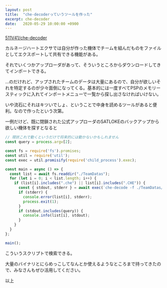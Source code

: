 ```yaml
---
layout: post
title:  "che-decoderっていうツールを作った"
excerpt: che-decoder
date:   2020-05-29 10:00:00 +0900
---
```


[511V41/che-decoder](https://github.com/511V41/che-decoder)

カルネージハートエクサでは自分が作った機体でチームを組んだものをファイルとしてエクスポートして共有できる機能がある。

それでいくつかアップローダがあって、そういうところからダウンロードしてきてインポートできる。

…のだけれど、アップされたチームのデータは大量にあるので、自分が欲しいそれを特定するのが少々面倒になってくる。基本的には一度すべてPSPのメモリースティックに入れてインポートメニューで一覧から探し出さなければいけない。

いや流石にそれはキツいでしょ、ということで中身を読めるツールがあると便利。なので作ったという次第。

一例だけど、既に閉鎖された公式アップローダのSATLOKEのバックアップから欲しい機体を探すとなると

```js
// 現状これで動くというだけで将来的には動かないかもしれません
const query = process.argv[2];

const fs = require('fs').promises;
const util = require('util');
const exec = util.promisify(require('child_process').exec);

const main = async () => {
  const list = await fs.readdir("./TeamDatas");
  for (let i = 0; i < list.length; i++) {
    if (list[i].includes(".che") || list[i].includes(".CHE")) {
      const { stdout, stderr } = await exec(`che-decode -f ./TeamDatas/${list[i]}`);
      if (stderr) {
        console.error(list[i], stderr);
        process.exit(1);
      }
      if (stdout.includes(query)) {
        console.info(list[i], stdout);
      }
    }
  }
};

main();
```

こういうスクリプトで検索できる。

大量のバイナリとにらめっこしてなんとか使えるようなところまで持ってきたので、みなさんもぜひ活用してください。

以上
